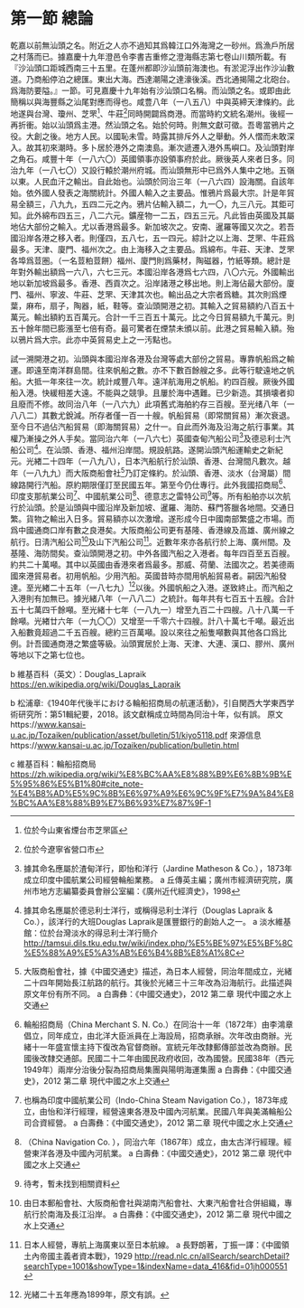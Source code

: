 # 第一節    總論

乾嘉以前無汕頭之名。附近之人亦不過知其爲韓江口外海灣之一砂州。爲漁戶所居之村落而已。據嘉慶十九年澄邑令李書吉重修之澄海縣志第七卷山川類所載。有『沙汕頭口距城西南三十五里。在蓬州都即沙汕頭前海澳也。有淤泥浮出作沙汕數道。乃商船停泊之總匯。東出大海。西達潮陽之達濠後溪。西北通揭陽之北砲台。爲海防要隘。』一節。可見嘉慶十九年始有沙汕頭口名稱。而汕頭之名。或即由此簡稱以與海豐縣之汕尾對應而得也。咸豊八年（一八五八）中與英締天津條約。此地遂與台灣、瓊州、芝罘[^1]、牛莊[^2]同時開闢爲商港。而當時約文統名潮州。後經一再折衝。始以汕頭爲主港。然汕頭之名。始於何時。則無文獻可徵。吾粵當鴉片之役。大創之後。地方人民。以國恥未雪。時露其排斥外人之舉動。外人慴而未敢深入。故其初來潮時。多卜居於港外之南澳島。漸次遞遷入港外馬嶼口。及汕頭對岸之角石。咸豐十年（一八六〇）英國領事亦設領事府於此。厥後英人來者日多。同治九年（一八七〇）又設行轅於潮州府城。而汕頭無形中已爲外人集中之地。五嶺以東。人民血汗之輸出。自此始也。汕頭於同治三年（一八六四）設海關。自該年始。依外國人發表之海關統計。外國人輸入之主要品。惟鴉片爲最大宗。計是年貿易全額三，八九九，五四二元之內。鴉片佔輸入額二，九一〇，九三八元。其鉅可知。此外綿布四五三，八二六元。鑛産物一二五，四五三元。凡此皆由英國及其屬地佔大部份之輸入。尤以香港爲最多。新加坡次之。安南、暹羅等國又次之。若吾國沿岸各港之移入者。則僅四，五八七，五一四元。綜計之以上海、芝罘、牛莊爲最多。天津、廈門、福州次之。由上海移入之主要品。爲綿布。牛莊、天津、芝罘各埠爲荳圏。（一名荳粕荳餅）福州、廈門則爲藥材，陶磁器，竹紙等類。總計是年對外輸出額爲一六八，六七三元。本國沿岸各港爲七六四，八〇六元。外國輸出地以新加坡爲最多。香港、西貢次之。沿岸諸港之移出地。則上海佔最大部份。廈門、福州、寧波、牛莊、芝罘、天津其次也。輸出品之大宗者爲糖。其次則爲煙葉，麻布，扇子，陶器，紙，鞋等。查汕頭開港之初。其輸入之貿易額約八百五十萬元。輸出額約五百萬元。合計一千三百五十萬元。比之今日貿易額九千萬元。則五十餘年間已膨漲至七倍有奇。最可驚者在煙禁未頒以前。此港之貿易輸入額。殆以鴉片爲大宗。此亦中英貿易史上之一汚點也。

試一溯開港之初。汕頭與本國沿岸各港及台灣等處大部份之貿易。專靠帆船爲之輸運。即遠至南洋群島間。往來帆船之數。亦不下數百餘艘之多。此等行駛遠地之帆船。大抵一年來往一次。統計咸豐八年。遠洋航海用之帆船。約四百艘。厥後外國船入港。快緩相差大遠。不能與之競爭。且屢於海中遇難。已少新造。其損壊者抑且廢而不修。故同治八年（一八六九）此項舊式海舶約存三百艘。至光绪八年（一八八二）其數尤銳減。所存者僅一百一十艘。帆船貿易（即常關貿易）漸次衰退。至今日不過佔汽船貿易（即海關貿易）之什一。自此而外海及沿海之航行事業。其權乃漸操之外人手矣。當同治六年（一八六七）英國查甸汽船公司[^3]及德忌利士汽船公司[^4]。在汕頭、香港、福州沿岸間。規設航路。遂開汕頭汽船運輸史之新紀元。光緖二十四年（一八九八），日本汽船航行於汕頭、香港、台灣間凡數次。越年（一八九九）而大阪商船會社[^5]乃訂定條約。於汕頭、香港、淡水（台灣屬）間線路開行汽船。原約期限僅訂至民國五年。第至今仍仕專行。此外我國招商局[^6]、印度支那航業公司[^7]、中國航業公司[^8]、德意志之雷特公司[^9]等。所有船舶亦以次航行於汕頭。於是汕頭與中國沿岸及新加坡、暹羅、海防、蘇門答臘各地間。交通日繁。貨物之輸出入日多。貿易額亦以次激增。遂形成今日中國南部繁盛之市場。而爲中國通商口岸有數之良港矣。大阪商船公司更有基隆、香港線及高雄、廣州線之航行。日淸汽船公司[^10]及山下汽船公司[^11]。近數年來亦各航行於上海、廣州間。及基隆、海防間矣。查汕頭開港之初。中外各國汽船之入港者。每年四百至五百艘。約共二十萬噸。其中以英國由香港來者爲最多。那威、荷蘭、法國次之。若美德兩國來港貿易者。初用帆船。少用汽船。英國昔時亦間用帆船貿易者。嗣因汽船發達。至光緖二十五年（一八七九）[^12]以後。外國帆船之入港。遂致終止。而汽船之入港則有加無已。據光緒八年（一八八二）之統計。每年共有七百五十五艘。合計五十七萬四千餘噸。至光緒十七年（一八九一）增至九百二十四艘。八十八萬一千餘噸。光緖廿六年（一九〇〇）又增至一千零六十四艘。計八十萬七千噸。最近出入船數竟超過二千五百艘。總約三百萬噸。設以來往之船隻噸數與其他各口爲比例。計吾國通商港之繁盛等級。汕頭實居於上海、天津、大連、漢口、膠州、廣州等地以下之第七位也。

[^1]: 位於今山東省煙台市芝罘區

[^2]: 位於今遼寧省營口市

[^3]: 據其命名應屬於渣甸洋行，即怡和洋行（Jardine Matheson & Co.），1873年成立印度中國航業公司經營輪船業務。
a 丘傳英主編；廣州市經濟研究院，廣州市地方志編纂委員會辦公室編：《廣州近代經濟史》，1998

[^4]: 據其命名應屬於德忌利士洋行，或稱得忌利士洋行（Douglas Lapraik & Co.），該洋行的大班Douglas Lapraik是匯豐銀行的創始人之一。
a 淡水維基館：位於台灣淡水的得忌利士洋行簡介
http://tamsui.dils.tku.edu.tw/wiki/index.php/%E5%BE%97%E5%BF%8C%E5%88%A9%E5%A3%AB%E6%B4%8B%E8%A1%8C

b 維基百科（英文）：Douglas_Lapraik https://en.wikipedia.org/wiki/Douglas_Lapraik

[^5]: 大阪商船會社，據《中國交通史》描述，為日本人經營，同治年間成立，光緒二十四年開始長江航路的航行。其後於光緒三十三年改為沿海航行。此描述與原文年份有所不同。
a 白壽彝：《中國交通史》，2012 第二章 現代中國之水上交通

[^6]: 輪船招商局（China Merchant S. N. Co.）在同治十一年（1872年）由李鴻章倡立，同年成立，由北洋大臣派員在上海設局，招商承辦。次年改由商辦。光緒十一年盛宣懷主持下復改為官督商辦。宣統元年改隸郵傳部並改為商辦。民國後改隸交通部。民國二十二年由國民政府收回，改為國營。民國38年（西元1949年）兩岸分治後分裂為招商局集團與陽明海運集團
a 白壽彝：《中國交通史》，2012 第二章 現代中國之水上交通

b 松浦章:《1940年代後半における輪船招商局の航運活動》，引自関西大学東西学術研究所：第51輯紀要，2018。該文獻稱成立時間為同治十年，似有誤。
原文https://www.kansai-u.ac.jp/Tozaiken/publication/asset/bulletin/51/kiyo5118.pdf
來源信息https://www.kansai-u.ac.jp/Tozaiken/publication/bulletin.html

c 維基百科：輪船招商局
https://zh.wikipedia.org/wiki/%E8%BC%AA%E8%88%B9%E6%8B%9B%E5%95%86%E5%B1%80#cite_note-%E4%B8%AD%E5%9C%8B%E6%97%A9%E6%9C%9F%E7%9A%84%E8%BC%AA%E8%88%B9%E7%B6%93%E7%87%9F-1

[^7]: 也稱為印度中國航業公司（Indo-China Steam Navigation Co.），1873年成立，由怡和洋行經理，經營遠東各港及中國內河航業。民國八年與美滿輪船公司合資經營。
a 白壽彝：《中國交通史》，2012 第二章 現代中國之水上交通

[^8]: （China Navigation Co. ），同治六年（1867年）成立，由太古洋行經理。經營東洋各港及中國內河航業。
a 白壽彝：《中國交通史》，2012 第二章 現代中國之水上交通

[^9]: 待考，暫未找到相關資料

[^10]: 由日本郵船會社、大阪商船會社與湖南汽船會社、大東汽船會社合併組織，專航行於南海及長江沿岸。
a 白壽彝：《中國交通史》，2012 第二章 現代中國之水上交通

[^11]: 日本人經營，專航上海廣東以至日本航線。
a 長野朗著，丁振一譯：《中國領土內帝國主義者資本戰》，1929
http://read.nlc.cn/allSearch/searchDetail?searchType=1001&showType=1&indexName=data_416&fid=01jh000551

[^12]: 光緒二十五年應為1899年，原文有誤。